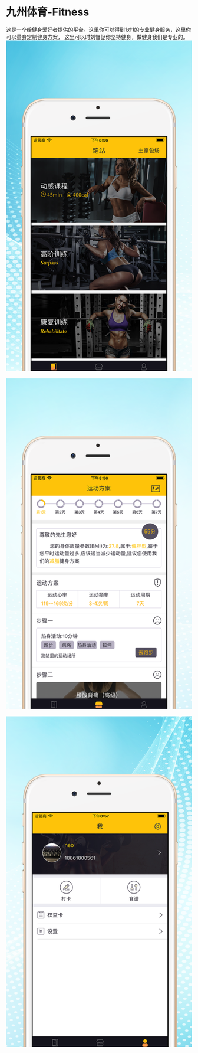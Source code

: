 # 九州体育-Fitness
这是一个给健身爱好者提供的平台。这里你可以得到1对1的专业健身服务，这里你可以量身定制健身方案，
这里可以时刻督促你坚持健身，做健身我们是专业的。
 ![image](https://github.com/neozzx/jiuzhou/raw/master/jiuzhou/jiuzhou/3.png)
 ![image](https://github.com/neozzx/jiuzhou/raw/master/jiuzhou/jiuzhou/4.png)
 ![image](https://github.com/neozzx/jiuzhou/raw/master/jiuzhou/jiuzhou/5.png)

